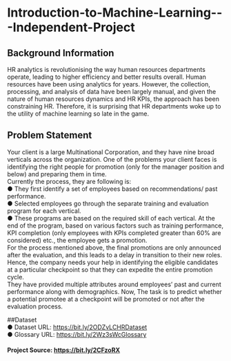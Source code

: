 # Introduction-to-Machine-Learning---Independent-Project

## Background Information<br />
HR analytics is revolutionising the way human resources departments operate, leading
to higher efficiency and better results overall. Human resources have been using
analytics for years. However, the collection, processing, and analysis of data have been
largely manual, and given the nature of human resources dynamics and HR KPIs, the
approach has been constraining HR. Therefore, it is surprising that HR departments
woke up to the utility of machine learning so late in the game.

## Problem Statement<br />
Your client is a large Multinational Corporation, and they have nine broad verticals
across the organization. One of the problems your client faces is identifying the right
people for promotion (only for the manager position and below) and preparing them in
time.<br />
Currently the process, they are following is:<br />
● They first identify a set of employees based on recommendations/ past
performance.<br />
● Selected employees go through the separate training and evaluation program for
each vertical.<br />
● These programs are based on the required skill of each vertical. At the end of the
program, based on various factors such as training performance, KPI completion
(only employees with KPIs completed greater than 60% are considered) etc., the
employee gets a promotion.<br />
For the process mentioned above, the final promotions are only announced after the
evaluation, and this leads to a delay in transition to their new roles. Hence, the company
needs your help in identifying the eligible candidates at a particular checkpoint so that
they can expedite the entire promotion cycle.<br />
They have provided multiple attributes around employees’ past and current performance
along with demographics. Now, The task is to predict whether a potential promotee at a
checkpoint will be promoted or not after the evaluation process.<br />

##Dataset<br />
● Dataset URL: https://bit.ly/2ODZvLCHRDataset<br />
● Glossary URL: https://bit.ly/2Wz3sWcGlossary<br />
#### Project Source: https://bit.ly/2CFzoRX
